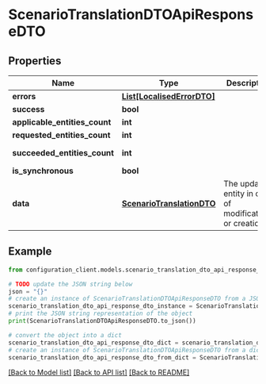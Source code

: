 # ScenarioTranslationDTOApiResponseDTO


## Properties

Name | Type | Description | Notes
------------ | ------------- | ------------- | -------------
**errors** | [**List[LocalisedErrorDTO]**](LocalisedErrorDTO.md) |  | [optional] 
**success** | **bool** |  | [optional] 
**applicable_entities_count** | **int** |  | [optional] 
**requested_entities_count** | **int** |  | [optional] 
**succeeded_entities_count** | **int** |  | [optional] [readonly] 
**is_synchronous** | **bool** |  | [optional] 
**data** | [**ScenarioTranslationDTO**](ScenarioTranslationDTO.md) | The updated entity in case of modifications or creation | [optional] 

## Example

```python
from configuration_client.models.scenario_translation_dto_api_response_dto import ScenarioTranslationDTOApiResponseDTO

# TODO update the JSON string below
json = "{}"
# create an instance of ScenarioTranslationDTOApiResponseDTO from a JSON string
scenario_translation_dto_api_response_dto_instance = ScenarioTranslationDTOApiResponseDTO.from_json(json)
# print the JSON string representation of the object
print(ScenarioTranslationDTOApiResponseDTO.to_json())

# convert the object into a dict
scenario_translation_dto_api_response_dto_dict = scenario_translation_dto_api_response_dto_instance.to_dict()
# create an instance of ScenarioTranslationDTOApiResponseDTO from a dict
scenario_translation_dto_api_response_dto_from_dict = ScenarioTranslationDTOApiResponseDTO.from_dict(scenario_translation_dto_api_response_dto_dict)
```
[[Back to Model list]](../README.md#documentation-for-models) [[Back to API list]](../README.md#documentation-for-api-endpoints) [[Back to README]](../README.md)


